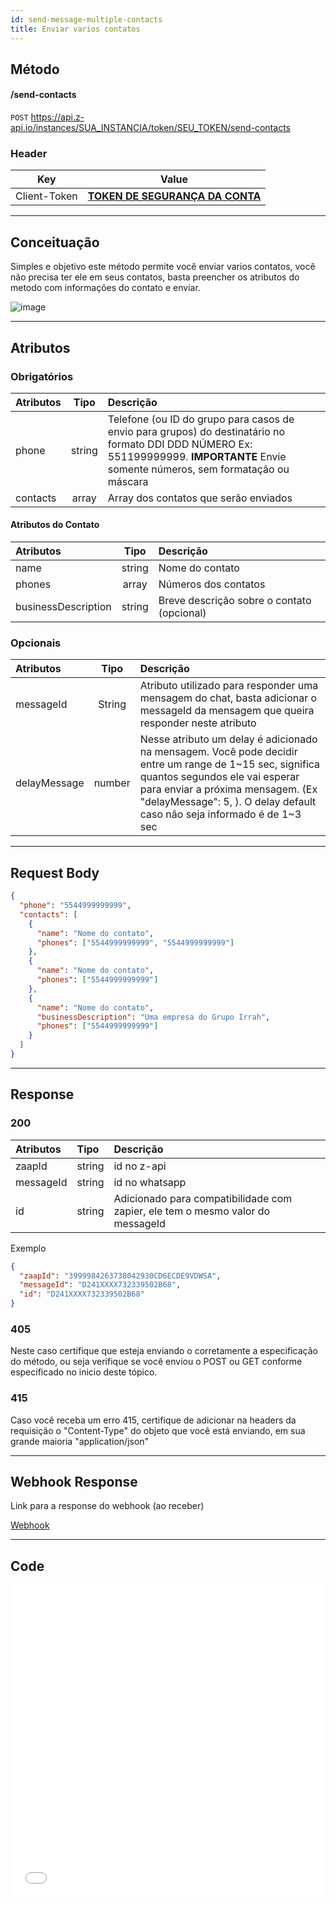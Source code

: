 ```yaml
---
id: send-message-multiple-contacts
title: Enviar varios contatos
---
```


## Método

#### /send-contacts

`POST` https://api.z-api.io/instances/SUA_INSTANCIA/token/SEU_TOKEN/send-contacts

### Header

|      Key       |            Value            |
| :------------: |     :-----------------:     |
|  Client-Token  | **[TOKEN DE SEGURANÇA DA CONTA](https://developer.z-api.io/security/client-token)** |
---

## Conceituação

Simples e objetivo este método permite você enviar varios contatos, você não precisa ter ele em seus contatos, basta preencher os atributos do metodo com informações do contato e enviar.

![image](../../img/send-message-contacts.jpeg)

---

## Atributos

### Obrigatórios

| Atributos | Tipo | Descrição |
| :-- | :-: | :-- |
| phone | string | Telefone (ou ID do grupo para casos de envio para grupos) do destinatário no formato DDI DDD NÚMERO Ex: 551199999999. **IMPORTANTE** Envie somente números, sem formatação ou máscara |
| contacts | array | Array dos contatos que serão enviados |

#### Atributos do Contato

| Atributos           |  Tipo  | Descrição                                  |
| :------------------ | :----: | :----------------------------------------- |
| name                | string | Nome do contato                            |
| phones              | array  | Números dos contatos                       |
| businessDescription | string | Breve descrição sobre o contato (opcional) |

### Opcionais

| Atributos | Tipo | Descrição |
| :-- | :-: | :-- |
| messageId | String | Atributo utilizado para responder uma mensagem do chat, basta adicionar o messageId da mensagem que queira responder neste atributo |
| delayMessage | number | Nesse atributo um delay é adicionado na mensagem. Você pode decidir entre um range de 1~15 sec, significa quantos segundos ele vai esperar para enviar a próxima mensagem. (Ex "delayMessage": 5, ). O delay default caso não seja informado é de 1~3 sec |

---

## Request Body

```json
{
  "phone": "5544999999999",
  "contacts": [
    {
      "name": "Nome do contato",
      "phones": ["5544999999999", "5544999999999"]
    },
    {
      "name": "Nome do contato",
      "phones": ["5544999999999"]
    },
    {
      "name": "Nome do contato",
      "businessDescription": "Uma empresa do Grupo Irrah",
      "phones": ["5544999999999"]
    }
  ]
}
```

---

## Response

### 200

| Atributos | Tipo | Descrição |
| :-- | :-- | :-- |
| zaapId | string | id no z-api |
| messageId | string | id no whatsapp |
| id | string | Adicionado para compatibilidade com zapier, ele tem o mesmo valor do messageId |

Exemplo

```json
{
  "zaapId": "3999984263738042930CD6ECDE9VDWSA",
  "messageId": "D241XXXX732339502B68",
  "id": "D241XXXX732339502B68"
}
```

### 405

Neste caso certifique que esteja enviando o corretamente a especificação do método, ou seja verifique se você enviou o POST ou GET conforme especificado no inicio deste tópico.

### 415

Caso você receba um erro 415, certifique de adicionar na headers da requisição o "Content-Type" do objeto que você está enviando, em sua grande maioria "application/json"

---

## Webhook Response

Link para a response do webhook (ao receber)

[Webhook](../webhooks/on-message-received#exemplo-de-retorno-de-contato)

---

## Code

<iframe src="//api.apiembed.com/?source=https://raw.githubusercontent.com/Z-API/z-api-docs/main/json-examples/send-contacts.json&targets=all" frameborder="0" scrolling="no" width="100%" height="500px" seamless></iframe>
